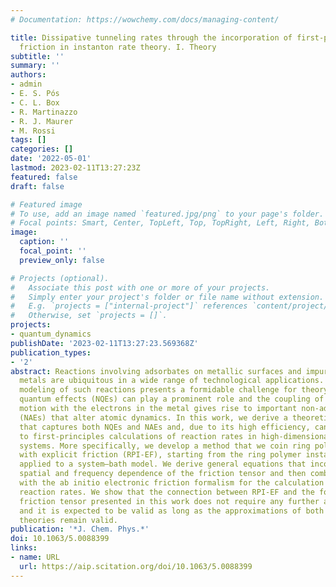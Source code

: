 ```yaml
---
# Documentation: https://wowchemy.com/docs/managing-content/

title: Dissipative tunneling rates through the incorporation of first-principles electronic
  friction in instanton rate theory. I. Theory
subtitle: ''
summary: ''
authors:
- admin
- E. S. Pós
- C. L. Box
- R. Martinazzo
- R. J. Maurer
- M. Rossi
tags: []
categories: []
date: '2022-05-01'
lastmod: 2023-02-11T13:27:23Z
featured: false
draft: false

# Featured image
# To use, add an image named `featured.jpg/png` to your page's folder.
# Focal points: Smart, Center, TopLeft, Top, TopRight, Left, Right, BottomLeft, Bottom, BottomRight.
image:
  caption: ''
  focal_point: ''
  preview_only: false

# Projects (optional).
#   Associate this post with one or more of your projects.
#   Simply enter your project's folder or file name without extension.
#   E.g. `projects = ["internal-project"]` references `content/project/deep-learning/index.md`.
#   Otherwise, set `projects = []`.
projects: 
- quantum_dynamics
publishDate: '2023-02-11T13:27:23.569368Z'
publication_types:
- '2'
abstract: Reactions involving adsorbates on metallic surfaces and impurities in bulk
  metals are ubiquitous in a wide range of technological applications. The theoretical
  modeling of such reactions presents a formidable challenge for theory because nuclear
  quantum effects (NQEs) can play a prominent role and the coupling of the atomic
  motion with the electrons in the metal gives rise to important non-adiabatic effects
  (NAEs) that alter atomic dynamics. In this work, we derive a theoretical framework
  that captures both NQEs and NAEs and, due to its high efficiency, can be applied
  to first-principles calculations of reaction rates in high-dimensional realistic
  systems. More specifically, we develop a method that we coin ring polymer instanton
  with explicit friction (RPI-EF), starting from the ring polymer instanton formalism
  applied to a system–bath model. We derive general equations that incorporate the
  spatial and frequency dependence of the friction tensor and then combine this method
  with the ab initio electronic friction formalism for the calculation of thermal
  reaction rates. We show that the connection between RPI-EF and the form of the electronic
  friction tensor presented in this work does not require any further approximations,
  and it is expected to be valid as long as the approximations of both underlying
  theories remain valid.
publication: '*J. Chem. Phys.*'
doi: 10.1063/5.0088399
links:
- name: URL
  url: https://aip.scitation.org/doi/10.1063/5.0088399
---
```

